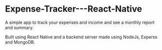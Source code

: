 # Expense-Tracker---React-Native
A simple app to track your expenses and income and see a monthly report and summary.

Built using React Native and a backend server made using NodeJs, Experss and MongoDB.
